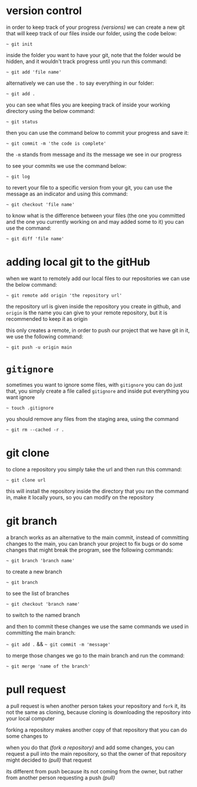 
# version control 

in order to keep track of your progress *(versions)*  we can create a new git that will keep track of our files inside our folder, using the code below:

`~ git init `


inside the folder you want to have your git, note that the folder would be hidden, and it wouldn't track progress until you run this command:

`~ git add 'file name'`

alternatively we can use the `.` to say everything in our folder:

`~ git add .`


you can see what files you are keeping track of inside your working directory using the below command:

`~ git status `

then you can use the command below to commit your progress and save it:

`~ git commit -m 'the code is complete'`

the `-m` stands from message and its the message  we see in our progress

to see your commits we use the command below:

`~ git log`

to revert your file to a specific version from your git, you can use the message as an indicator and using this command:

`~ git checkout 'file name'`

to know what is the difference between your files (the one you committed and the one you currently working on and may added some to it) you can use the command:

`~ git diff 'file name'`

# adding local git to the gitHub

when we want to remotely add our local files to our repositories we can use the below command:

`~ git remote add origin 'the repository url'`

the repository url is given inside the repository you create in github, and `origin` is the name you can give to your remote repository, but it is recommended to keep it as origin

this only creates a remote, in order to push our project that we have git in it, we use the following command:

`~ git push -u origin main`

# `gitignore`

sometimes you want to ignore some files, with `gitignore` you can do just that, you simply create a file called `gitignore` and inside put everything you want ignore

`~ touch .gitignore`

you should remove any files from the staging area, using the command 

`~ git rm --cached -r . `


# git clone

to clone a repository you simply take the url and then run this command:

`~ git clone url`

this will install the repository inside the directory that you ran the command in, make it locally yours, so you can modify on the repository


# git branch

a branch works as an alternative to the main commit, instead of committing changes to the main, you can branch your project to fix bugs or do some changes that might break the program, see the following commands:

`~ git branch 'branch name'`

to create a new branch

`~ git branch` 

to see the list of branches

`~ git checkout 'branch name'`

to switch to the named branch

and then to commit these changes we use the same commands we used in committing the main branch:

`~ git add .`  && `~ git commit -m 'message'`

to merge those changes we go to the main branch and run the command:

`~ git merge 'name of the branch'`

# pull request 

a pull request is when another person takes your repository and `fork` it, its not the same as cloning, because cloning is downloading the repository into your local computer

forking a repository makes another copy of that repository that you can do some changes to

when you do that *(fork a repository)* and add some changes, you can request a pull into the main repository, so that the owner of that repository might decided to *(pull)* that request

its different from push because its not coming from the owner, but rather from another person requesting a push *(pull)*